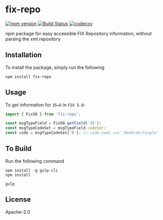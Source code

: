 # fix-repo

[![npm version](https://badge.fury.io/js/fix-repo.svg)](https://badge.fury.io/js/fix-repo) [![Build Status](https://travis-ci.org/Ullink/fix-repo.svg?branch=master)](https://travis-ci.org/Ullink/fix-repo) [![codecov](https://codecov.io/gh/Ullink/fix-repo/branch/master/graph/badge.svg)](https://codecov.io/gh/Ullink/fix-repo)

npm package for easy accessible FIX Repository information, without parsing the xml repository

## Installation

To install the package, simply run the following

```npm install fix-repo```

## Usage

To get information for `35=D` in `FIX 5.0`:
```javascript
import { Fix50 } from 'fix-repo';

const msgTypeField = Fix50.getField('35');
const msgTypeCodeSet = msgTypeField.codeSet;
const code = msgTypeCodeSet['D']; // code.name === 'NewOrderSingle'
```

## To Build

Run the following command
```
npm install -g gulp-cli
npm install

gulp
```

## License

Apache-2.0